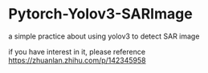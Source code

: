 # Pytorch-Yolov3-SARImage
a simple practice about using yolov3 to detect SAR image

if you have interest in it, please reference 
https://zhuanlan.zhihu.com/p/142345958
